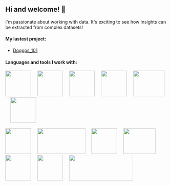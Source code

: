 ## Hi and welcome! 👋 
I'm passionate about working with data. It's exciting to see how insights can be extracted from complex datasets!

#### My lastest project: 
* [Doggos_101](https://doggos-101.streamlit.app/)

#### Languages and tools I work with: 
<img src="https://user-images.githubusercontent.com/123632891/230006182-d940e9bd-db57-495e-b47d-7ca66bd7a2b0.png" width="80" height="80"> &nbsp; &nbsp; <img src="https://pandas.pydata.org/static/img/pandas_mark.svg" width="80" height="80"> &nbsp; &nbsp; <img src="https://github.com/numpy/numpy/blob/main/branding/logo/logomark/numpylogoicon.png" width="80" height="80"> &nbsp; &nbsp; <img src="https://user-images.githubusercontent.com/123632891/230007382-061010bc-1695-490e-8797-9d932ed41573.png" width="80" height="80"> &nbsp; &nbsp; <img src="https://user-images.githubusercontent.com/123632891/230007434-22cb622d-6df3-4e85-9c94-061ef43189d5.png" width="100" height="80"> &nbsp; &nbsp; <img src="https://user-images.githubusercontent.com/123632891/230007473-7da1c814-1a83-47ff-8298-19f17bbf0b10.png" width="80" height="80"> &nbsp; &nbsp;

<img src="https://user-images.githubusercontent.com/123632891/230007520-0810638d-635b-4de3-8c4f-01b1b6ef1f18.png" width="80" height="80"> &nbsp; &nbsp; <img src="https://jupyter.org/assets/share.png" width="150" height="80"> &nbsp; &nbsp; <img src="https://upload.wikimedia.org/wikipedia/commons/thumb/c/cf/New_Power_BI_Logo.svg/630px-New_Power_BI_Logo.svg.png" width="80" height="80"> &nbsp; &nbsp; <img src="https://user-images.githubusercontent.com/123632891/230007683-93767289-3fdb-4a24-94ec-ec377bcaf115.png" width="100" height="80"> &nbsp; &nbsp; <img src="https://user-images.githubusercontent.com/123632891/230007612-4c5adb17-e98b-4731-9986-eb2d713f2562.png" width="80" height="80"> &nbsp; &nbsp; <img src="https://git-scm.com/images/logos/logomark-orange@2x.png" width="80" height="80"> &nbsp; &nbsp; <img src="https://fastapi.tiangolo.com/img/logo-margin/logo-teal.png" width="200" height="80"> &nbsp; &nbsp;










